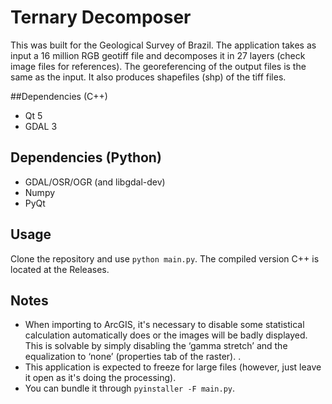 # Ternary Decomposer
This was built for the Geological Survey of Brazil. 
The application takes as input a 16 million RGB geotiff file and decomposes it in 27 layers (check image files for references). The georeferencing of the output files is the same as the input. It also produces shapefiles (shp) of the tiff files.
 
##Dependencies (C++)
* Qt 5
* GDAL 3

## Dependencies (Python)
* GDAL/OSR/OGR (and libgdal-dev)
* Numpy
* PyQt

## Usage
Clone the repository and use `python main.py`.
The compiled version C++ is located at the Releases.

## Notes
* When importing to ArcGIS, it's necessary to disable some statistical calculation automatically does or the images will be badly displayed. This is solvable by simply disabling the ‘gamma stretch’ and the equalization to ‘none’ (properties tab of the raster). . 
* This application is expected to freeze for large files (however, just leave it open as it's doing the processing).
* You can bundle it through `pyinstaller -F main.py`.

